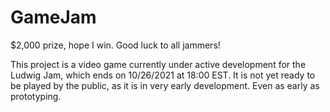 # GameJam
$2,000 prize, hope I win. Good luck to all jammers!

This project is a video game currently under active development for the Ludwig Jam, which ends on 10/26/2021 at 18:00 EST.
It is not yet ready to be played by the public, as it is in very early development. Even as early as prototyping.
